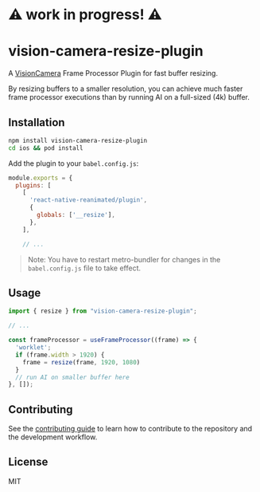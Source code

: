 # :warning: work in progress! :warning:

# vision-camera-resize-plugin

A [VisionCamera](https://github.com/cuvent/react-native-vision-camera) Frame Processor Plugin for fast buffer resizing.

By resizing buffers to a smaller resolution, you can achieve much faster frame processor executions than by running AI on a full-sized (4k) buffer.

## Installation

```sh
npm install vision-camera-resize-plugin
cd ios && pod install
```

Add the plugin to your `babel.config.js`:

```js
module.exports = {
  plugins: [
    [
      'react-native-reanimated/plugin',
      {
        globals: ['__resize'],
      },
    ],

    // ...
```

> Note: You have to restart metro-bundler for changes in the `babel.config.js` file to take effect.

## Usage

```js
import { resize } from "vision-camera-resize-plugin";

// ...

const frameProcessor = useFrameProcessor((frame) => {
  'worklet';
  if (frame.width > 1920) {
    frame = resize(frame, 1920, 1080)
  }
  // run AI on smaller buffer here
}, []);
```

## Contributing

See the [contributing guide](CONTRIBUTING.md) to learn how to contribute to the repository and the development workflow.

## License

MIT
